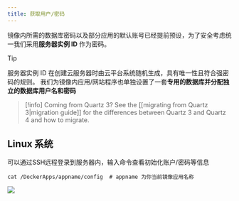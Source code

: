 ```yaml
---
title: 获取用户/密码
---
```

镜像内所需的数据库密码以及部分应用的默认账号已经提前预设，为了安全考虑统一我们采用**服务器实例 ID** 作为密码。

> [!tip]
> 服务器实例 ID 在创建云服务器时由云平台系统随机生成，具有唯一性且符合强密码的规则。
   我们为镜像内应用/网站程序也单独设置了一套**专用的数据库并分配独立的数据库用户名和密码**

> [!info]
> Coming from Quartz 3? See the [[migrating from Quartz 3|migration guide]] for the differences between Quartz 3 and Quartz 4 and how to migrate.

## Linux 系统
可以通过SSH远程登录到服务器内，输入命令查看初始化账户/密码等信息
``` shell
cat /DockerApps/appname/config  # appname 为你当前镜像应用名称
```
![](https://img.stacknil.com//20240113150852.png)
